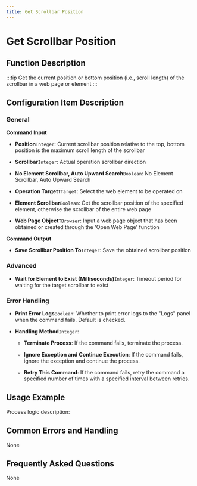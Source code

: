 ```yaml
---
title: Get Scrollbar Position
---
```


# Get Scrollbar Position

## Function Description

:::tip 
Get the current position or bottom position (i.e., scroll length) of the scrollbar in a web page or element
:::

## Configuration Item Description

### General

**Command Input**

- **Position**`Integer`: Current scrollbar position relative to the top, bottom position is the maximum scroll length of the scrollbar

- **Scrollbar**`Integer`: Actual operation scrollbar direction

- **No Element Scrollbar, Auto Upward Search**`Boolean`: No Element Scrollbar, Auto Upward Search

- **Operation Target**`TTarget`: Select the web element to be operated on

- **Element Scrollbar**`Boolean`: Get the scrollbar position of the specified element, otherwise the scrollbar of the entire web page

- **Web Page Object**`TBrowser`: Input a web page object that has been obtained or created through the 'Open Web Page' function


**Command Output**

- **Save Scrollbar Position To**`Integer`: Save the obtained scrollbar position

### Advanced

- **Wait for Element to Exist (Milliseconds)**`Integer`: Timeout period for waiting for the target scrollbar to exist


### Error Handling

- **Print Error Logs**`Boolean`: Whether to print error logs to the "Logs" panel when the command fails. Default is checked. 

- **Handling Method**`Integer`:

    - **Terminate Process**: If the command fails, terminate the process.

    - **Ignore Exception and Continue Execution**: If the command fails, ignore the exception and continue the process.

    - **Retry This Command**: If the command fails, retry the command a specified number of times with a specified interval between retries.

## Usage Example

Process logic description:

## Common Errors and Handling

None

## Frequently Asked Questions

None

